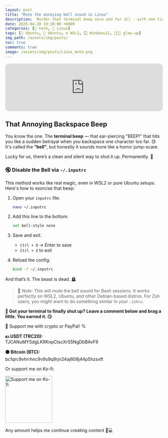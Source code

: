 ```yaml
---
layout: post
title: "Mute the annoying bell sound in Linux"
description:  Murder that terminal beep once and for all - with one tiny config spell. 💀
date: 2025-04-20 19:30:00 +0800
categories: [🤖 tech, 🐧 Linux]
tags: [🐧 Ubuntu, 🧡 Ubuntu, ⚙️ WSL2, 🪟 Windows11, 👩🏻‍💻 glow-up]
img_path: /assets/img/posts/
toc: true 
comments: true 
image: /assets/img/posts/Linux_mute.png
---
```


<iframe style="border-radius:12px" src="https://open.spotify.com/embed/track/0RWE6yTWMRtoQmrh8d3S0Q?utm_source=generator" width="100%" height="152" frameBorder="0" allowfullscreen="" allow="autoplay; clipboard-write; encrypted-media; fullscreen; picture-in-picture" loading="lazy"></iframe>

## That Annoying Backspace Beep

You know the one. The **terminal beep** — that ear-piercing "BEEP!" that hits you like a sudden betrayal when you backspace one character too far. 😓  
It's called the **“bell”**, but honestly it sounds more like a horror jump-scare.

Lucky for us, there’s a clean and silent way to shut it up. Permanently. 🔪

### 🔇 Disable the Bell via `~/.inputrc`

This method works like real magic, even in WSL2 or pure Ubuntu setups. Here's how to exorcise that beep:

1. Open your `inputrc` file:

   ```bash
   nano ~/.inputrc
   ```

2. Add this line to the bottom:

   ```bash
   set bell-style none
   ```

3. Save and exit.  
   - `Ctrl + O` → Enter to save  
   - `Ctrl + X` to exit  

4. Reload the config:

   ```bash
   bind -f ~/.inputrc
   ```

And that’s it. The beast is dead. 🪦

> 🧠 *Note:* This will mute the bell sound for Bash sessions. It works perfectly on WSL2, Ubuntu, and other Debian-based distros. For Zsh users, you might want to do something similar in your `.zshrc`.

**💬 Got your terminal to finally shut up? Leave a comment below and brag a little. You earned it. 😏**


<div class="donation-box" style="position: relative;">
  <p class="donation-text">💖 Support me with crypto or PayPal! 💘</p>
  <p><strong>💵 USDT (TRC20):</strong><br>TJCANuMYSdgLKRKnpCtscXrS5NgDbBAvF9</p>
  <p><strong>🟠 Bitcoin (BTC):</strong><br>bc1qrc9vhrrhnc9v9s9q9rjn24aj608j44p5hzsxft</p>
  <p>Or support me on Ko-fi:</p>
  
  <div class="img-container" style="position: relative; display: inline-block;">
    <!-- 图片 -->
    <img src="https://cdn.buymeacoffee.com/buttons/v2/default-yellow.png"
         alt="Support me on Ko-fi"
         width="150"
         loading="lazy">    
    <!-- 遮罩层按钮 -->
    <div onclick="window.open('https://ko-fi.com/kikisec', '_blank')" 
         style="position: absolute; top: 0; left: 0; width: 100%; height: 100%; background: transparent; cursor: pointer;">
    </div>
  </div>

  <p class="donation-note">Any amount helps me continue creating content 💬💻</p>
</div>
